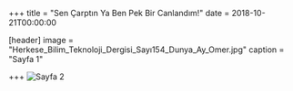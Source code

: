 +++
title = "Sen Çarptın Ya Ben Pek Bir Canlandım!"
date = 2018-10-21T00:00:00


[header]
image = "Herkese_Bilim_Teknoloji_Dergisi_Sayı154_Dunya_Ay_Omer.jpg"
caption = "Sayfa 1"




+++
![Sayfa 2](/img/Herkese_Bilim_Teknoloji_Dergisi_Sayı154_Dunya_Ay_Omer_P2.jpg "Sayfa 2")
